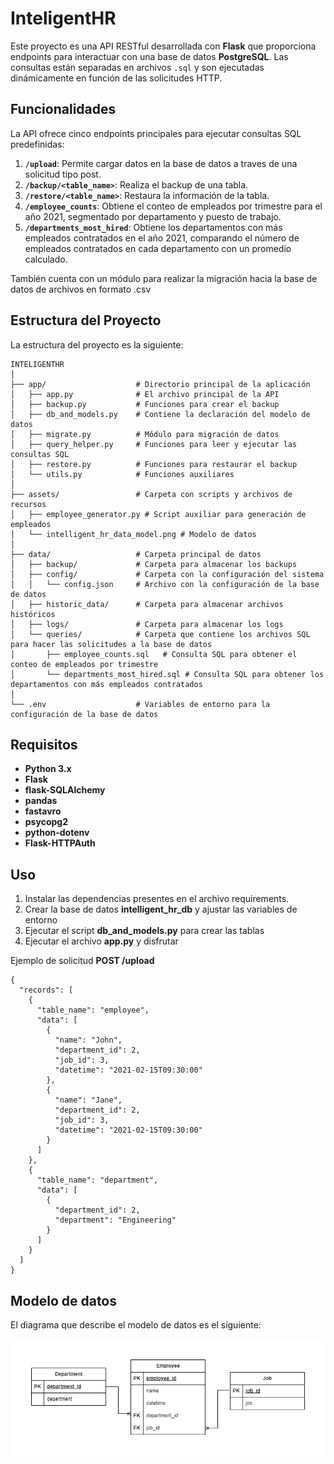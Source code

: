 # InteligentHR
Este proyecto es una API RESTful desarrollada con **Flask** que proporciona endpoints para interactuar con una base de datos **PostgreSQL**. Las consultas están separadas en archivos `.sql` y son ejecutadas dinámicamente en función de las solicitudes HTTP.

## Funcionalidades
La API ofrece cinco endpoints principales para ejecutar consultas SQL predefinidas:

1. **`/upload`**: Permite cargar datos en la base de datos a traves de una solicitud tipo post.
2. **`/backup/<table_name>`**: Realiza el backup de una tabla.
3. **`/restore/<table_name>`**: Restaura la información de la tabla.
4. **`/employee_counts`**: Obtiene el conteo de empleados por trimestre para el año 2021, segmentado por departamento y puesto de trabajo.
5. **`/departments_most_hired`**: Obtiene los departamentos con más empleados contratados en el año 2021, comparando el número de empleados contratados en cada departamento con un promedio calculado.

También cuenta con un módulo para realizar la migración hacia la base de datos de archivos en formato .csv

## Estructura del Proyecto

La estructura del proyecto es la siguiente:
```plaintext
INTELIGENTHR
│
├── app/                    # Directorio principal de la aplicación
│   ├── app.py              # El archivo principal de la API
│   ├── backup.py           # Funciones para crear el backup
│   ├── db_and_models.py    # Contiene la declaración del modelo de datos
│   ├── migrate.py          # Módulo para migración de datos
│   ├── query_helper.py     # Funciones para leer y ejecutar las consultas SQL
│   ├── restore.py          # Funciones para restaurar el backup
│   └── utils.py            # Funciones auxiliares
│
├── assets/                 # Carpeta con scripts y archivos de recursos
│   ├── employee_generator.py # Script auxiliar para generación de empleados
│   └── intelligent_hr_data_model.png # Modelo de datos
│
├── data/                   # Carpeta principal de datos
│   ├── backup/             # Carpeta para almacenar los backups
│   ├── config/             # Carpeta con la configuración del sistema
│   │   └── config.json     # Archivo con la configuración de la base de datos
│   ├── historic_data/      # Carpeta para almacenar archivos históricos
│   ├── logs/               # Carpeta para almacenar los logs
│   └── queries/            # Carpeta que contiene los archivos SQL para hacer las solicitudes a la base de datos
│       ├── employee_counts.sql   # Consulta SQL para obtener el conteo de empleados por trimestre
│       └── departments_most_hired.sql # Consulta SQL para obtener los departamentos con más empleados contratados
│
└── .env                    # Variables de entorno para la configuración de la base de datos

```
## Requisitos

- **Python 3.x**
- **Flask**
- **flask-SQLAlchemy**
- **pandas**
- **fastavro**
- **psycopg2** 
- **python-dotenv**
- **Flask-HTTPAuth**  

## Uso
1. Instalar las dependencias presentes en el archivo requirements.
2. Crear la base de datos **intelligent_hr_db** y ajustar las variables de entorno
3. Ejecutar el script **db_and_models.py** para crear las tablas
4. Ejecutar el archivo **app.py** y disfrutar

Ejemplo de solicitud **POST  /upload**
```plaintext
{
  "records": [
    {
      "table_name": "employee",
      "data": [
        {
          "name": "John",
          "department_id": 2,
          "job_id": 3,
          "datetime": "2021-02-15T09:30:00"
        },
        {
          "name": "Jane",
          "department_id": 2,
          "job_id": 3,
          "datetime": "2021-02-15T09:30:00"
        }
      ]
    },
    {
      "table_name": "department",
      "data": [
        {
          "department_id": 2,
          "department": "Engineering"
        }
      ]
    }
  ]
}
```
## Modelo de datos
El diagrama que describe el modelo de datos es el siguiente:

![data model](assets/intelligent_hr_data_model.png)
